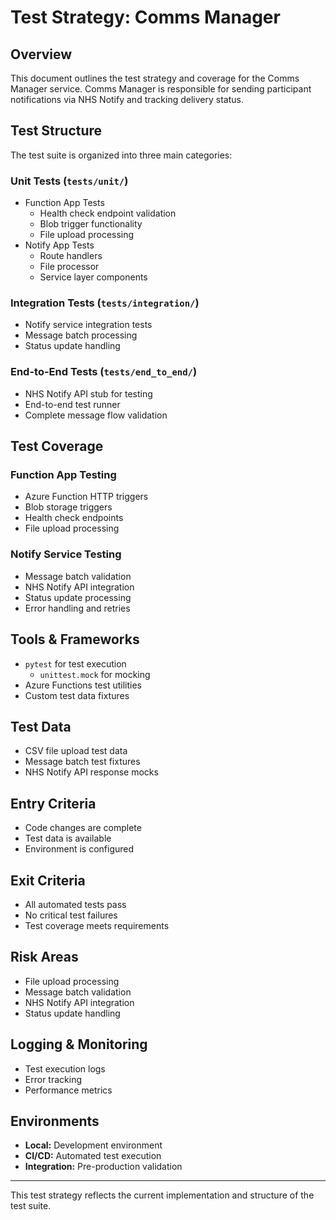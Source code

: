 # Test Strategy: Comms Manager

## Overview

This document outlines the test strategy and coverage for the Comms Manager service. Comms Manager is responsible for sending participant notifications via NHS Notify and tracking delivery status.

## Test Structure

The test suite is organized into three main categories:

### Unit Tests (`tests/unit/`)

- Function App Tests
  - Health check endpoint validation
  - Blob trigger functionality
  - File upload processing
- Notify App Tests
  - Route handlers
  - File processor
  - Service layer components

### Integration Tests (`tests/integration/`)

- Notify service integration tests
- Message batch processing
- Status update handling

### End-to-End Tests (`tests/end_to_end/`)

- NHS Notify API stub for testing
- End-to-end test runner
- Complete message flow validation

## Test Coverage

### Function App Testing

- Azure Function HTTP triggers
- Blob storage triggers
- Health check endpoints
- File upload processing

### Notify Service Testing

- Message batch validation
- NHS Notify API integration
- Status update processing
- Error handling and retries

## Tools & Frameworks

- `pytest` for test execution
  - `unittest.mock` for mocking
- Azure Functions test utilities
- Custom test data fixtures

## Test Data

- CSV file upload test data
- Message batch test fixtures
- NHS Notify API response mocks

## Entry Criteria

- Code changes are complete
- Test data is available
- Environment is configured

## Exit Criteria

- All automated tests pass
- No critical test failures
- Test coverage meets requirements

## Risk Areas

- File upload processing
- Message batch validation
- NHS Notify API integration
- Status update handling

## Logging & Monitoring

- Test execution logs
- Error tracking
- Performance metrics

## Environments

- **Local:** Development environment
- **CI/CD:** Automated test execution
- **Integration:** Pre-production validation

---

This test strategy reflects the current implementation and structure of the test suite.
